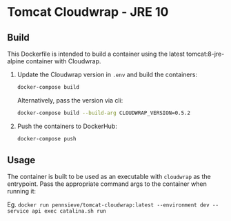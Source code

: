 # Tomcat Cloudwrap - JRE 10

## Build

This Dockerfile is intended to build a container using the latest
tomcat:8-jre-alpine container with Cloudwrap.

1. Update the Cloudwrap version in `.env` and build the containers:  

    ``` bash
    docker-compose build
    ```

    Alternatively, pass the version via cli:

    ``` bash
    docker-compose build --build-arg CLOUDWRAP_VERSION=0.5.2
    ```

2. Push the containers to DockerHub:  

    ``` bash
    docker-compose push
    ```

## Usage

The container is built to be used as an executable with `cloudwrap` as the
entrypoint. Pass the appropriate command args to the container when
running it:

Eg. `docker run pennsieve/tomcat-cloudwrap:latest --environment dev --service api exec catalina.sh run`
